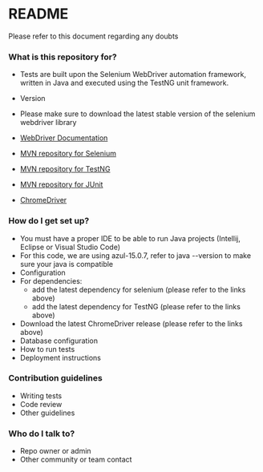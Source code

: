 # README #

Please refer to this document regarding any doubts
### What is this repository for? ###

* Tests are built upon the Selenium WebDriver automation framework, written in Java and executed using the TestNG unit framework.

* Version
* Please make sure to download the latest stable version of the selenium webdriver library
* [WebDriver Documentation](https://www.selenium.dev/documentation/webdriver/)
* [MVN repository for Selenium](https://mvnrepository.com/artifact/org.seleniumhq.selenium/)
* [MVN repository for TestNG](https://mvnrepository.com/artifact/org.testng/testng/)
* [MVN repository for JUnit](https://mvnrepository.com/artifact/junit/junit/)
* [ChromeDriver](https://chromedriver.chromium.org/)

### How do I get set up? ###

* You must have a proper IDE to be able to run Java projects (Intellij, Eclipse or Visual Studio Code)
* For this code, we are using azul-15.0.7, refer to java --version to make sure your java is compatible
* Configuration
* For dependencies:
  * add the latest dependency for selenium (please refer to the links above)
  * add the latest dependency for TestNG (please refer to the links above)
* Download the latest ChromeDriver release (please refer to the links above)
* Database configuration
* How to run tests
* Deployment instructions

### Contribution guidelines ###

* Writing tests
* Code review
* Other guidelines

### Who do I talk to? ###

* Repo owner or admin
* Other community or team contact